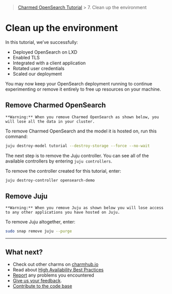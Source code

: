 
> [Charmed OpenSearch Tutorial](/tutorial/tutorial) > 7. Clean up the environment

# Clean up the environment
In this tutorial, we’ve successfully:

* Deployed OpenSearch on LXD
* Enabled TLS
* Integrated with a client application
* Rotated user credentials
* Scaled our deployment

You may now keep your OpenSearch deployment running to continue experimenting or remove it entirely to free up resources on your machine.

## Remove Charmed OpenSearch
```{caution}
**Warning:** When you remove Charmed OpenSearch as shown below, you will lose all the data in your cluster. 
```

To remove Charmed OpenSearch and the model it is hosted on, run this command:

```bash
juju destroy-model tutorial --destroy-storage --force --no-wait
```

The next step is to remove the Juju controller. You can see all of the available controllers by entering `juju controllers`. 

To remove the controller created for this tutorial, enter:

```bash
juju destroy-controller opensearch-demo
```

## Remove Juju
```{caution}
**Warning:** When you remove Juju as shown below you will lose access to any other applications you have hosted on Juju.
```

To remove Juju altogether, enter:

```bash
sudo snap remove juju --purge
```
---

## What next?

- Check out other charms on [charmhub.io](https://charmhub.io/)
- Read about [High Availability Best Practices](https://canonical.com/blog/database-high-availability)
- [Report](https://github.com/canonical/opensearch-operator/issues) any problems you encountered
- [Give us your feedback](https://chat.charmhub.io/charmhub/channels/data-platform).
- [Contribute to the code base](https://github.com/canonical/opensearch-operator)

